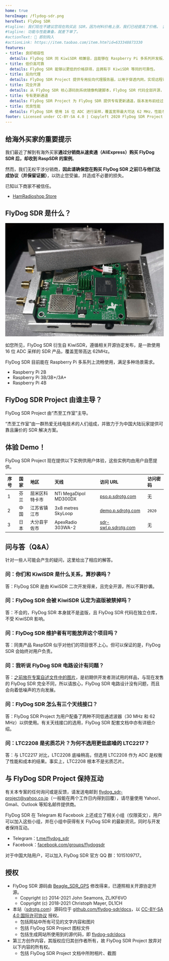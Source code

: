 ```yaml
---
home: true
heroImage: /flydog-sdr.png
heroText: FlyDog SDR
#tagline: 我们现在不建议您现在购买此 SDR，因为材料价格上涨，我们已经提高了价格。 我们将要在今年推出第二代产品，敬请期待...
#tagline: 功能与性能兼备，就差下单了。
#actionText: 🛒 即刻购入
#actionLink: https://item.taobao.com/item.htm?id=633348873330
features:
- title: 良好相容性
  details: FlyDog SDR 同 KiwiSDR 相兼容，且能够在 Raspberry Pi 多系列开发板上流畅运行。
- title: 低价高可靠
  details: FlyDog SDR 能够以更低的价格获得，且拥有于 KiwiSDR 等同的可靠性。
- title: 反向代理
  details: FlyDog SDR Project 提供专用反向代理服务器，以用于穿透内网，实现远程访问 FlyDog SDR，并配置有内容分发网络（Content Delivery Network）全球加速。
- title: 完全开源
  details: 从 FlyDog SDR 核心源码到系统镜像构建脚本，FlyDog SDR 代码全部开源，不留任何后门。
- title: 专有更新通道
  details: FlyDog SDR Project 为 FlyDog SDR 提供专有更新通道，版本发布前经过多次测试，以保证可用性。
- title: 优良性能
  details: FlyDog SDR 使用 16 位 ADC 进行采样，覆盖宽带最大可达 62 MHz，性能与 KiwiSDR 相媲美。
footer: Licensed under CC-BY-SA 4.0 | Copyleft 2020 FlyDog SDR Project
---
```


## 给海外买家的重要提示

我们最近了解到有海外买家**通过分销商从速卖通（AliExpress）购买 FlyDog SDR 后，却收到 RaspSDR 的案例**。

然而，我们无权干涉分销商，**因此请确保您在购买 FlyDog SDR 之前已与他们达成协议（并保留证据）**，以防止您受骗，并造成不必要的损失。

已知以下商家不被信任。

 - [HamRadioshop Store](https://www.aliexpress.com/store/4951008)

## FlyDog SDR 是什么？

![FlyDog SDR 样品](/sample.jpg "FlyDog SDR 样品")

如您所见，FlyDog SDR 衍生自 KiwiSDR，遵循相关开源协定发布，是一款使用 16 位 ADC 采样的 SDR 产品，覆盖宽带高达 62MHz。

FlyDog SDR 目前能在 Raspberry Pi 多系列上流畅使用，满足多种场景需求。

 - Raspberry Pi 2B
 - Raspberry Pi 3B/3B+/3A+
 - Raspberry Pi 4B

## FlyDog SDR Project 由谁主导？

FlyDog SDR Project 由“杰至工作室”主导。

“杰至工作室”由一群热爱无线电技术的人们组成，并致力于为中国大陆玩家提供可靠且廉价的 SDR 解决方案。

## 体验 Demo！

FlyDog SDR Project 现在提供以下实例供用户体验，这些实例均由用户自愿提供。

| 序号 | 国家 | 地区 | 天线 | 访问 URL | 访问密码 |
| :--- | :--- | :--- | :--- | :--- | :--- |
| 1 | 芬兰 | 屈米区科特卡市 | NTi MegaDipol MD300DX | [pso.p.sdrotg.com](http://pso.p.sdrotg.com/) | 无 |
| 2 | 中国 | 江苏省镇江市 | 3x8 metres SkyLoop | [demo.p.sdrotg.com](http://demo.p.sdrotg.com/) | `2020` |
| 3 | 日本 | 大分县宇佐市 | ApexRadio 303WA-2 | [sdr-swl.p.sdrotg.com](http://sdr-swl.p.sdrotg.com/) | 无 |

## 问与答（Q&A）

针对一些人可能会产生的疑问，这里给出了相应的解答。

### 问：你们和 KiwiSDR 是什么关系，算抄袭吗？

答：FlyDog SDR 是由 KiwiSDR 二次开发得来，且完全开源，所以不算抄袭。

### 问：FlyDog SDR 会被 KiwiSDR 认定为盗版被禁掉吗？

答：不会的，FlyDog SDR 本身就不是盗版，且 FlyDog SDR 代码在独立仓库，不受 KiwiSDR 影响。

### 问：FlyDog SDR 维护者有可能放弃这个项目吗？

答：同类产品 RaspSDR 似乎对他们的项目很不上心。但可以保证的是，FlyDog SDR 会始终对用户负责。

### 问：我听说 FlyDog SDR 电路设计有问题？

答：[之前放在专案自述文件中的图片](https://i.loli.net/2020/08/28/8hHytJLSk5UlYRx.jpg)，是初期供开发者测试用的样品，与现在发售的 FlyDog SDR 完全不同，所以请放心，FlyDog SDR 电路设计没有问题，而且会向着低噪声的方向发展。

### 问：FlyDog SDR 怎么有三个天线接口？

答：FlyDog SDR Project 为用户配备了两种不同低通滤波器（30 MHz 和 62 MHz）以供使用。有关天线接口的选用，FlyDog SDR 配套文档中亦有详细介绍。

### 问：LTC2208 是劣质芯片？为何不选用更低底噪的 LTC2217？

答：与 LTC2217 对比，LTC2208 底噪稍高，但选用 LTC2208  作为 ADC 是权衡了性能和成本的结果。事实上，LTC2208 根本不是劣质芯片。

## 与 FlyDog SDR Project 保持互动

有关本专案的任何询问或是反馈，请发送电邮到 [flydog_sdr-project@yahoo.co.jp](mailto:flydog_sdr-project@yahoo.co.jp)（一般能在两个工作日内得到回覆），请尽量使用 Yahoo!、Gmail、Outlook 等知名邮件提供商。

FlyDog SDR 在 Telegram 和 Facebook 上还成立了相关小组（仅限英文），用户可以加入这些小组，并在小组中获得有关 FlyDog SDR 的最新资讯，同时与开发者保持互动。

 - Telegram：[t.me/flydog_sdr](https://t.me/flydog_sdr)
 - Facebook：[facebook.com/groups/flydogsdr](https://facebook.com/groups/flydogsdr)

对于中国大陆用户，可以加入 FlyDog SDR 官方 QQ 群：1015109717。

## 授权

 - FlyDog SDR 源码由 [Beagle_SDR_GPS](https://github.com/jks-prv/Beagle_SDR_GPS) 修改得来，已遵照相关开源协定开源。
    * Copyright (c) 2014-2021 John Seamons, ZL/KF6VO
    * Copyright (c) 2018-2021 Christoph Mayer, DL1CH
 - 本站（[sdrotg.com](https://sdrotg.com)）源码位于 [github.com/flydog-sdr/docs](https://github.com/flydog-sdr/docs)，以 [CC-BY-SA 4.0 国际许可协议](https://creativecommons.org/licenses/by/4.0/deed.zh) 授权。
    * 包括网站中所有可见的文字内容和图片
    * 包括 FlyDog SDR Project 图标文件
    * 包括生成网站所使用到的源代码，即 [flydog-sdr/docs](https://github.com/flydog-sdr/docs)
 - 第三方创作内容，其版权应归其创作者所有，故 FlyDog SDR Project 放弃对以下内容的所有权。
    * 包括 FlyDog SDR Project 文档中所附相片、截图
